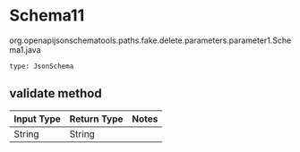 # Schema11
org.openapijsonschematools.paths.fake.delete.parameters.parameter1.Schema1.java
```
type: JsonSchema
```

## validate method
| Input Type | Return Type | Notes |
| ---------- | ----------- | ----- |
| String | String | |
